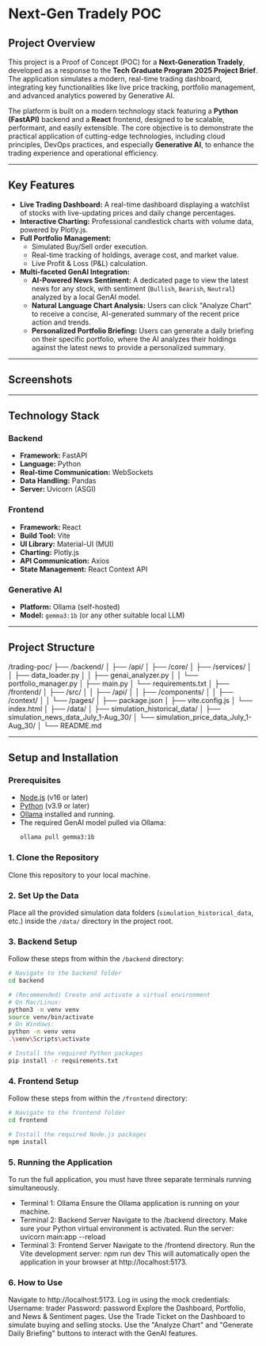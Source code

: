 # Next-Gen Tradely POC

## Project Overview

This project is a Proof of Concept (POC) for a **Next-Generation Tradely**, developed as a response to the **Tech Graduate Program 2025 Project Brief**. The application simulates a modern, real-time trading dashboard, integrating key functionalities like live price tracking, portfolio management, and advanced analytics powered by Generative AI.

The platform is built on a modern technology stack featuring a **Python (FastAPI)** backend and a **React** frontend, designed to be scalable, performant, and easily extensible. The core objective is to demonstrate the practical application of cutting-edge technologies, including cloud principles, DevOps practices, and especially **Generative AI**, to enhance the trading experience and operational efficiency.

---

## Key Features

-   **Live Trading Dashboard:** A real-time dashboard displaying a watchlist of stocks with live-updating prices and daily change percentages.
-   **Interactive Charting:** Professional candlestick charts with volume data, powered by Plotly.js.
-   **Full Portfolio Management:**
    -   Simulated Buy/Sell order execution.
    -   Real-time tracking of holdings, average cost, and market value.
    -   Live Profit & Loss (P&L) calculation.
-   **Multi-faceted GenAI Integration:**
    -   **AI-Powered News Sentiment:** A dedicated page to view the latest news for any stock, with sentiment (`Bullish`, `Bearish`, `Neutral`) analyzed by a local GenAI model.
    -   **Natural Language Chart Analysis:** Users can click "Analyze Chart" to receive a concise, AI-generated summary of the recent price action and trends.
    -   **Personalized Portfolio Briefing:** Users can generate a daily briefing on their specific portfolio, where the AI analyzes their holdings against the latest news to provide a personalized summary.

---

## Screenshots

---

## Technology Stack

### Backend
-   **Framework:** FastAPI
-   **Language:** Python
-   **Real-time Communication:** WebSockets
-   **Data Handling:** Pandas
-   **Server:** Uvicorn (ASGI)

### Frontend
-   **Framework:** React
-   **Build Tool:** Vite
-   **UI Library:** Material-UI (MUI)
-   **Charting:** Plotly.js
-   **API Communication:** Axios
-   **State Management:** React Context API

### Generative AI
-   **Platform:** Ollama (self-hosted)
-   **Model:** `gemma3:1b` (or any other suitable local LLM)

---

## Project Structure

/trading-poc/
├── /backend/
│ ├── /api/
│ ├── /core/
│ ├── /services/
│ │ ├── data_loader.py
│ │ ├── genai_analyzer.py
│ │ └── portfolio_manager.py
│ ├── main.py
│ └── requirements.txt
│
├── /frontend/
│ ├── /src/
│ │ ├── /api/
│ │ ├── /components/
│ │ ├── /context/
│ │ └── /pages/
│ ├── package.json
│ ├── vite.config.js
│ └── index.html
│
├── /data/
│ ├── simulation_historical_data/
│ ├── simulation_news_data_July_1-Aug_30/
│ └── simulation_price_data_July_1-Aug_30/
│
└── README.md


---

## Setup and Installation

### Prerequisites
-   [Node.js](https://nodejs.org/) (v16 or later)
-   [Python](https://www.python.org/downloads/) (v3.9 or later)
-   [Ollama](https://ollama.com/) installed and running.
-   The required GenAI model pulled via Ollama:
    ```bash
    ollama pull gemma3:1b
    ```

### 1. Clone the Repository
Clone this repository to your local machine.

### 2. Set Up the Data
Place all the provided simulation data folders (`simulation_historical_data`, etc.) inside the `/data/` directory in the project root.

### 3. Backend Setup
Follow these steps from within the `/backend` directory:
```bash
# Navigate to the backend folder
cd backend

# (Recommended) Create and activate a virtual environment
# On Mac/Linux:
python3 -m venv venv
source venv/bin/activate
# On Windows:
python -m venv venv
.\venv\Scripts\activate

# Install the required Python packages
pip install -r requirements.txt
```

### 4. Frontend Setup
Follow these steps from within the `/frontend` directory:
```bash
# Navigate to the frontend folder
cd frontend

# Install the required Node.js packages
npm install

```

### 5. Running the Application

To run the full application, you must have three separate terminals running simultaneously.
- Terminal 1: Ollama
    Ensure the Ollama application is running on your machine.
- Terminal 2: Backend Server
    Navigate to the /backend directory.
    Make sure your Python virtual environment is activated.
    Run the server:
    uvicorn main:app --reload
- Terminal 3: Frontend Server
    Navigate to the /frontend directory.
    Run the Vite development server:
    npm run dev
    This will automatically open the application in your browser at http://localhost:5173.

### 6. How to Use
Navigate to http://localhost:5173.
Log in using the mock credentials:
    Username: trader
    Password: password
Explore the Dashboard, Portfolio, and News & Sentiment pages.
Use the Trade Ticket on the Dashboard to simulate buying and selling stocks.
Use the "Analyze Chart" and "Generate Daily Briefing" buttons to interact with the GenAI features.

